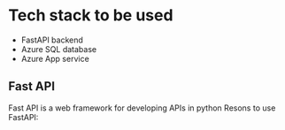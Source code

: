# Tech stack to be used

- FastAPI backend
- Azure SQL database
- Azure App service

## Fast API

Fast API is a web framework for developing APIs in python
Resons to use FastAPI:
